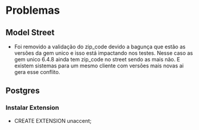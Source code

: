 # Problemas

## Model Street

- Foi removido a validação do zip_code devido a bagunça que estão as versões da gem unico e isso está impactando
nos testes. Nesse caso as gem unico 6.4.8 ainda tem zip_code no street sendo as mais não. E existem sistemas para
um mesmo cliente com versões mais novas ai gera esse conflito.

## Postgres

### Instalar Extension

- CREATE EXTENSION unaccent;
